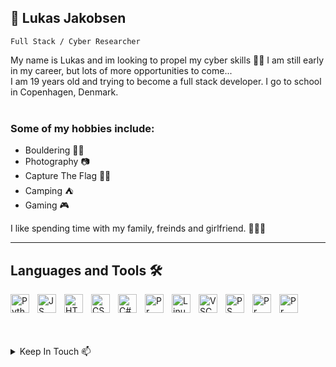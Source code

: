 ## 🌊 Lukas Jakobsen

`Full Stack / Cyber Researcher`


My name is Lukas and im looking to propel my cyber skills 👨‍💻
I am still early in my career, but lots of more opportunities to come...     
I am 19 years old and trying to become a full stack developer. I go to school in Copenhagen, Denmark. <br/><br/>
### Some of my hobbies include:
* Bouldering 🧗‍♂️
* Photography 📷
* Capture The Flag 👨‍💻
* Camping ⛺
* Gaming 🎮

I like spending time with my family, freinds and girlfriend. 🧑‍🤝‍🧑

---

## Languages and Tools 🛠️

<img align="left" alt="Python" width="30px" src="https://cdn.jsdelivr.net/gh/devicons/devicon@latest/icons/python/python-original.svg" style="padding-right:10px;"/>
<img align="left" alt="JS" width="30px" src="https://cdn.jsdelivr.net/gh/devicons/devicon@latest/icons/javascript/javascript-original.svg" style="padding-right:10px;"/>
<img align="left" alt="HTML" width="30px" src="https://cdn.jsdelivr.net/gh/devicons/devicon@latest/icons/html5/html5-original.svg" style="padding-right:10px;"/>
<img align="left" alt="CSS" width="30px" src="https://cdn.jsdelivr.net/gh/devicons/devicon@latest/icons/css3/css3-original.svg" style="padding-right:10px;"/>
<img align="left" alt="C#" width="30px" src="https://cdn.jsdelivr.net/gh/devicons/devicon@latest/icons/csharp/csharp-original.svg" style="padding-right:10px;"/>
<img align="left" alt="Pr" width="30px" src="https://cdn.jsdelivr.net/gh/devicons/devicon@latest/icons/arduino/arduino-original.svg" style="padding-right:10px;"/>
<img align="left" alt="Linux" width="30px" src="https://cdn.jsdelivr.net/gh/devicons/devicon@latest/icons/linux/linux-original.svg" style="padding-right:10px;"/>
<img align="left" alt="VSC" width="30px" src="https://cdn.jsdelivr.net/gh/devicons/devicon@latest/icons/vscode/vscode-original.svg" style="padding-right:10px;"/>
<img align="left" alt="PS" width="30px" src="https://cdn.jsdelivr.net/gh/devicons/devicon@latest/icons/photoshop/photoshop-original.svg" style="padding-right:10px;"/>
<img align="left" alt="Pr" width="30px" src="https://cdn.jsdelivr.net/gh/devicons/devicon@latest/icons/premierepro/premierepro-original.svg" style="padding-right:10px;"/>
<img align="left" alt="Pr" width="30px" src="https://cdn.jsdelivr.net/gh/devicons/devicon@latest/icons/canva/canva-original.svg" style="padding-right:10px;"/>

<br/><br/>
<br/><br/>

<details>
 <summary>Keep In Touch 📫</summary>

* Email: 123lukasbeck@gmail.com
* Discord: Superluck

</details>


